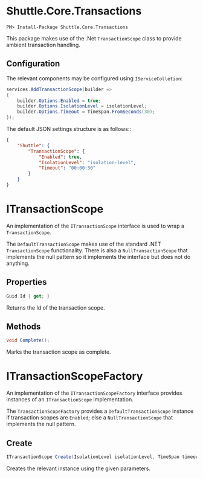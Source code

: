 # Shuttle.Core.Transactions

```
PM> Install-Package Shuttle.Core.Transactions
```

This package makes use of the .Net `TransactionScope` class to provide ambient transaction handling.

## Configuration

The relevant components may be configured using `IServiceColletion`:

```c#
services.AddTransactionScope(builder => 
{
    builder.Options.Enabled = true;
    builder.Options.IsolationLevel = isolationLevel;
    builder.Options.Timeout = TimeSpan.FromSeconds(30);
});
```

The default JSON settings structure is as follows::

```json
{
	"Shuttle": {
		"TransactionScope": {
			"Enabled": true,
			"IsolationLevel": "isolation-level",
			"Timeout": "00:00:30"
		} 
	}
}
```

# ITransactionScope

An implementation of the `ITransactionScope` interface is used to wrap a `TransactionScope`.

The `DefaultTransactionScope` makes use of the standard .NET `TransactionScope` functionality.  There is also a `NullTransactionScope` that implements the null pattern so it implements the interface but does not do anything.

## Properties

``` c#
Guid Id { get; }
```

Returns the Id of the transaction scope.

## Methods

``` c#
void Complete();
```

Marks the transaction scope as complete.

# ITransactionScopeFactory

An implementation of the `ITransactionScopeFactory` interface provides instances of an `ITransactionScope` implementation.

The `TransactionScopeFactory` provides a `DefaultTransactionScope` instance if transaction scopes are `Enabled`; else a `NullTransactionScope` that implements the null pattern.

## Create

``` c#
ITransactionScope Create(IsolationLevel isolationLevel, TimeSpan timeout);
```

Creates the relevant instance using the given parameters.
